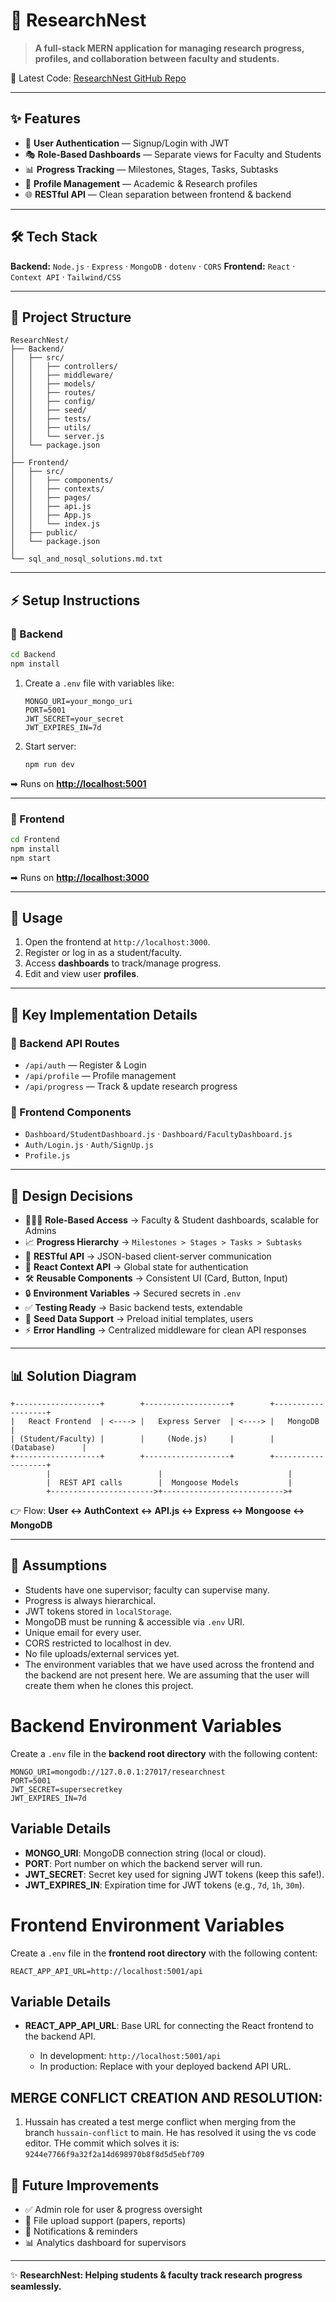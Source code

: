 # 🌱 ResearchNest

> **A full-stack MERN application for managing research progress, profiles, and collaboration between faculty and students.**

🔗 Latest Code: [ResearchNest GitHub Repo](https://github.com/Rahul99Saha/ResearchNest)

---

## ✨ Features

- 🔐 **User Authentication** — Signup/Login with JWT
- 🎭 **Role-Based Dashboards** — Separate views for Faculty and Students
- 📊 **Progress Tracking** — Milestones, Stages, Tasks, Subtasks
- 👤 **Profile Management** — Academic & Research profiles
- 🌐 **RESTful API** — Clean separation between frontend & backend

---

## 🛠️ Tech Stack

**Backend:** `Node.js` · `Express` · `MongoDB` · `dotenv` · `CORS`
**Frontend:** `React` · `Context API` · `Tailwind/CSS`

---

## 📂 Project Structure

```
ResearchNest/
├── Backend/
│   ├── src/
│   │   ├── controllers/
│   │   ├── middleware/
│   │   ├── models/
│   │   ├── routes/
│   │   ├── config/
│   │   ├── seed/
│   │   ├── tests/
│   │   ├── utils/
│   │   └── server.js
│   └── package.json
│
├── Frontend/
│   ├── src/
│   │   ├── components/
│   │   ├── contexts/
│   │   ├── pages/
│   │   ├── api.js
│   │   ├── App.js
│   │   └── index.js
│   ├── public/
│   └── package.json
│
└── sql_and_nosql_solutions.md.txt
```

---

## ⚡ Setup Instructions

### 🔹 Backend

```bash
cd Backend
npm install
```

1. Create a `.env` file with variables like:

   ```env
   MONGO_URI=your_mongo_uri
   PORT=5001
   JWT_SECRET=your_secret
   JWT_EXPIRES_IN=7d
   ```

2. Start server:

   ```bash
   npm run dev
   ```

➡ Runs on **[http://localhost:5001](http://localhost:5001)**

---

### 🔹 Frontend

```bash
cd Frontend
npm install
npm start
```

➡ Runs on **[http://localhost:3000](http://localhost:3000)**

---

## 🚀 Usage

1. Open the frontend at `http://localhost:3000`.
2. Register or log in as a student/faculty.
3. Access **dashboards** to track/manage progress.
4. Edit and view user **profiles**.

---

## 🔑 Key Implementation Details

### 📌 Backend API Routes

- `/api/auth` — Register & Login
- `/api/profile` — Profile management
- `/api/progress` — Track & update research progress

### 📌 Frontend Components

- `Dashboard/StudentDashboard.js` · `Dashboard/FacultyDashboard.js`
- `Auth/Login.js` · `Auth/SignUp.js`
- `Profile.js`

---

## 🧩 Design Decisions

- 🧑‍🤝‍🧑 **Role-Based Access** → Faculty & Student dashboards, scalable for Admins
- 📈 **Progress Hierarchy** → `Milestones > Stages > Tasks > Subtasks`
- 🔗 **RESTful API** → JSON-based client-server communication
- 🎯 **React Context API** → Global state for authentication
- 🛠️ **Reusable Components** → Consistent UI (Card, Button, Input)
- 🔒 **Environment Variables** → Secured secrets in `.env`
- ✅ **Testing Ready** → Basic backend tests, extendable
- 🌱 **Seed Data Support** → Preload initial templates, users
- ⚡ **Error Handling** → Centralized middleware for clean API responses

---

## 📊 Solution Diagram

```
+-------------------+        +-------------------+        +-------------------+
|   React Frontend  | <----> |   Express Server  | <----> |   MongoDB         |
| (Student/Faculty) |        |     (Node.js)     |        |   (Database)      |
+-------------------+        +-------------------+        +-------------------+
        |                        |                            |
        |  REST API calls        |  Mongoose Models           |
        +----------------------->+--------------------------->+
```

👉 Flow: **User ↔ AuthContext ↔ API.js ↔ Express ↔ Mongoose ↔ MongoDB**

---

## 📌 Assumptions

- Students have one supervisor; faculty can supervise many.
- Progress is always hierarchical.
- JWT tokens stored in `localStorage`.
- MongoDB must be running & accessible via `.env` URI.
- Unique email for every user.
- CORS restricted to localhost in dev.
- No file uploads/external services yet.
- The environment variables that we have used across the frontend and the backend are not present here. We are assuming that the user will create them when he clones this project.

# Backend Environment Variables

Create a `.env` file in the **backend root directory** with the following content:

```env
MONGO_URI=mongodb://127.0.0.1:27017/researchnest
PORT=5001
JWT_SECRET=supersecretkey
JWT_EXPIRES_IN=7d
```

## Variable Details

- **MONGO_URI**: MongoDB connection string (local or cloud).
- **PORT**: Port number on which the backend server will run.
- **JWT_SECRET**: Secret key used for signing JWT tokens (keep this safe!).
- **JWT_EXPIRES_IN**: Expiration time for JWT tokens (e.g., `7d`, `1h`, `30m`).

# Frontend Environment Variables

Create a `.env` file in the **frontend root directory** with the following content:

```env
REACT_APP_API_URL=http://localhost:5001/api
```

## Variable Details

- **REACT_APP_API_URL**: Base URL for connecting the React frontend to the backend API.

  - In development: `http://localhost:5001/api`
  - In production: Replace with your deployed backend API URL.

## MERGE CONFLICT CREATION AND RESOLUTION:

1. Hussain has created a test merge conflict when merging from the branch `hussain-conflict` to main. He has resolved it using the vs code editor.
   THe commit which solves it is: `9244e7766f9a32f2a14d698970b8f8d5d5ebf709`

## 🎯 Future Improvements

- ✅ Admin role for user & progress oversight
- 📁 File upload support (papers, reports)
- 🔔 Notifications & reminders
- 📊 Analytics dashboard for supervisors

---

✨ **ResearchNest: Helping students & faculty track research progress seamlessly.**
